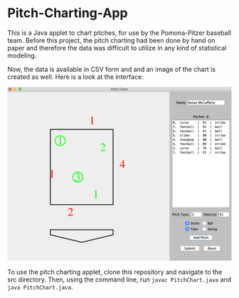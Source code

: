 # Pitch-Charting-App

This is a Java applet to chart pitches, for use by the Pomona-Pitzer baseball team. Before this project, the pitch charting had been done by hand on paper and therefore the data was difficult to utilize in any kind of statistical modeling. 

Now, the data is available in CSV form and and an image of the chart is created as well. Here is a look at the interface:

![pitch charting applet](https://github.com/NolanJMcCafferty/Pitch-Charting-App/blob/master/pitchChart.png)

To use the pitch charting applet, clone this repository and navigate to the src directory. Then, using the command line, run ``javac PitchChart.java`` and ``java PitchChart.java``.
